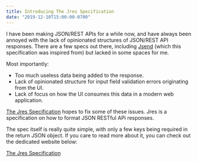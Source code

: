 ```yaml
---
title: Introducing The Jres Specification
date: "2019-12-10T15:00:00-0700"
---
```


I have been making JSON/REST APIs for a while now, and have always been annoyed with the lack of opinionated structures of JSON/REST API responses. There are a few specs out there, including [Jsend](https://github.com/omniti-labs/jsend) (which this specification was inspired from) but lacked in some spaces for me.

Most importantly:

- Too much useless data being added to the response.
- Lack of opinionated structure for input field validation errors originating from the UI.
- Lack of focus on how the UI consumes this data in a modern web application.

[The Jres Specification](https://jres.dev) hopes to fix some of these issues. Jres is a specification on how to format JSON RESTful APi responses.

The spec itself is really quite simple, with only a few keys being required in the return JSON object. If you care to read more about it, you can check out the dedicated website below:

[The Jres Specification](https://jres.dev)
